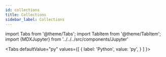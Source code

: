 ```yaml
---
id: collections
title: Collections
sidebar_label: Collections
---
```


import Tabs from '@theme/Tabs';
import TabItem from '@theme/TabItem';
import {MDXJupyter} from '../../../src/components/Jupyter'


<Tabs
  defaultValue="py"
  values={[
    { label: 'Python', value: 'py', }
  ]
}>

<TabItem value="py">

<MDXJupyter filePath="collections/python.ipynb"/>

</TabItem>
</Tabs>
